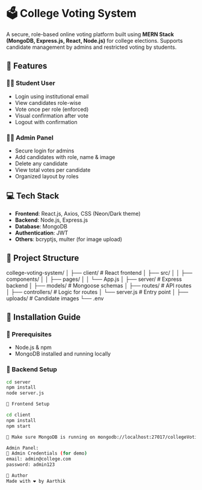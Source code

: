 # 🗳️ College Voting System

A secure, role-based online voting platform built using **MERN Stack (MongoDB, Express.js, React, Node.js)** for college elections. Supports candidate management by admins and restricted voting by students.

## 🔧 Features

### 👩‍🎓 Student User
- Login using institutional email
- View candidates role-wise
- Vote once per role (enforced)
- Visual confirmation after vote
- Logout with confirmation

### 🧑‍💼 Admin Panel
- Secure login for admins
- Add candidates with role, name & image
- Delete any candidate
- View total votes per candidate
- Organized layout by roles

## 💻 Tech Stack

- **Frontend**: React.js, Axios, CSS (Neon/Dark theme)
- **Backend**: Node.js, Express.js
- **Database**: MongoDB
- **Authentication**: JWT
- **Others**: bcryptjs, multer (for image upload)

## 📁 Project Structure

college-voting-system/
│
├── client/               # React frontend
│   ├── src/
│   │   ├── components/
│   │   ├── pages/
│   │   └── App.js
│
├── server/               # Express backend
│   ├── models/           # Mongoose schemas
│   ├── routes/           # API routes
│   ├── controllers/      # Logic for routes
│   └── server.js         # Entry point
│
├── uploads/              # Candidate images
└── .env

## 🚀 Installation Guide

### 🔹 Prerequisites

- Node.js & npm
- MongoDB installed and running locally

### 🔹 Backend Setup

```bash
cd server
npm install
node server.js

🔹 Frontend Setup

cd client
npm install
npm start

🔐 Make sure MongoDB is running on mongodb://localhost:27017/collegeVoting

Admin Panel:
🔐 Admin Credentials (for demo)
email: admin@college.com
password: admin123

📝 Author
Made with ❤️ by Aarthik 
